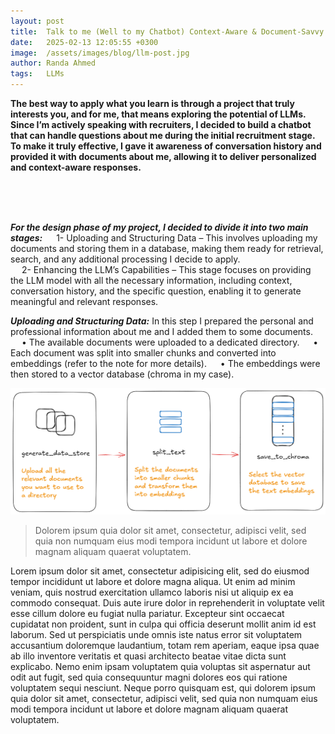 ```yaml
---
layout: post
title:  Talk to me (Well to my Chatbot) Context-Aware & Document-Savvy
date:   2025-02-13 12:05:55 +0300
image:  /assets/images/blog/llm-post.jpg
author: Randa Ahmed 
tags:   LLMs
---
```


**The best way to apply what you learn is through a project that truly interests you, and for me, that means exploring the potential of LLMs. Since I’m actively speaking with recruiters, I decided to build a chatbot that can handle questions about me during the initial recruitment stage. To make it truly effective, I gave it awareness of conversation history and provided it with documents about me, allowing it to deliver personalized and context-aware responses.**

<br><br><br>

***For the design phase of my project, I decided to divide it into two main stages:***
  &emsp; 1- Uploading and Structuring Data – This involves uploading my documents and storing them in a database, making them ready for retrieval, search, and any additional processing I decide to apply.
<br>
  &emsp; 2- Enhancing the LLM’s Capabilities – This stage focuses on providing the LLM model with all the necessary information, including context, conversation history, and the specific question, enabling it to generate meaningful and relevant responses.
<br>

***Uploading and Structuring Data:***
In this step I prepared the personal and professional information about me and I added them to some documents. 
<br>
  &emsp; • The available documents were uploaded to a dedicated directory. 
  &emsp; • Each document was split into smaller chunks and converted into embeddings (refer to the note for more details).
  &emsp; • The embeddings were then stored to a vector database (chroma in my case).
<p style="text-align: center;">
  <img src="/assets/images/blog/vector-db-pic.png" alt="Additional image description">
</p>

> Dolorem ipsum quia dolor sit amet, consectetur, adipisci velit, sed quia non numquam eius modi tempora incidunt ut labore et dolore magnam aliquam quaerat voluptatem.

Lorem ipsum dolor sit amet, consectetur adipisicing elit, sed do eiusmod tempor incididunt ut labore et dolore magna aliqua. Ut enim ad minim veniam, quis nostrud exercitation ullamco laboris nisi ut aliquip ex ea commodo consequat. Duis aute irure dolor in reprehenderit in voluptate velit esse cillum dolore eu fugiat nulla pariatur. Excepteur sint occaecat cupidatat non proident, sunt in culpa qui officia deserunt mollit anim id est laborum. Sed ut perspiciatis unde omnis iste natus error sit voluptatem accusantium doloremque laudantium, totam rem aperiam, eaque ipsa quae ab illo inventore veritatis et quasi architecto beatae vitae dicta sunt explicabo. Nemo enim ipsam voluptatem quia voluptas sit aspernatur aut odit aut fugit, sed quia consequuntur magni dolores eos qui ratione voluptatem sequi nesciunt. Neque porro quisquam est, qui dolorem ipsum quia dolor sit amet, consectetur, adipisci velit, sed quia non numquam eius modi tempora incidunt ut labore et dolore magnam aliquam quaerat voluptatem.